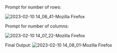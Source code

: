Prompt for number of rows:

![2023-02-10 14_06_41-Mozilla Firefox](https://user-images.githubusercontent.com/85564422/218043652-66a8ac3c-0296-4f06-8a5b-5f426f7ee66a.png)


Prompt for number of columns:

![2023-02-10 14_07_22-Mozilla Firefox](https://user-images.githubusercontent.com/85564422/218043680-a87a4854-0069-4039-aefa-cded5e0cde12.png)


Final Output:
![2023-02-10 14_08_01-Mozilla Firefox](https://user-images.githubusercontent.com/85564422/218043736-fcadd1af-067a-435f-a2bb-e9e6a99fb36d.png)
